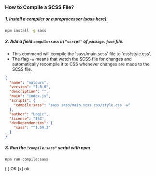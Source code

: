 ### How to Compile a SCSS File?

##### 1. Install a compiler or a preprocessor (sass here).

```sh
npm install -g sass
```

##### 2. Add a field `compile:sass` in `"script"` of `package.json` file.

- This command will compile the 'sass/main.scss' file to 'css/style.css'.
- The flag `-w` means that watch the SCSS file for changes and automatically recompile it to CSS whenever changes are made to the SCSS file.

```json
{
  "name": "natours",
  "version": "1.0.0",
  "description": "",
  "main": "index.js",
  "scripts": {
    "compile:sass": "sass sass/main.scss css/style.css -w"
  },
  "author": "Logic",
  "license": "ISC",
  "devDependencies": {
    "sass": "^1.59.3"
  }
}
```

##### 3. Run the `"compile:sass"` script with npm

```sh
npm run compile:sass
```

[ ] OK
[x] ok
